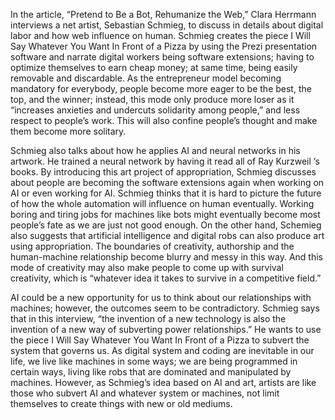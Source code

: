 In the article, “Pretend to Be a Bot, Rehumanize the Web,” Clara Herrmann interviews a net artist, Sebastian Schmieg, to discuss in details about digital labor and how web influence on human. Schmieg creates the piece I Will Say Whatever You Want In Front of a Pizza by using the Prezi presentation software and narrate digital workers being software extensions; having to optimize themselves to earn cheap money; at same time, being easily removable and discardable. As the entrepreneur model becoming mandatory for everybody, people become more eager to be the best, the top, and the winner; instead, this mode only produce more loser as it “increases anxieties and undercuts solidarity among people,” and less respect to people’s work. This will also confine people’s thought and make them become more solitary. 

Schmieg also talks about how he applies AI and neural networks in his artwork. He trained a neural network by having it read all of Ray Kurzweil ’s books. By introducing this art project of appropriation, Schmieg discusses about people are becoming the software extensions again when working on AI or even working for AI. Schmieg thinks that it is hard to picture the future of how the whole automation will influence on human eventually. Working boring and tiring jobs for machines like bots might eventually become most people’s fate as we are just not good enough. On the other hand, Schemieg also suggests that artificial intelligence and digital robs can also produce art using appropriation. The boundaries of creativity, authorship and the human-machine relationship become blurry and messy in this way. And this mode of creativity may also make people to come up with survival creativity, which is “whatever idea it takes to survive in a competitive field.” 

AI could be a new opportunity for us to think about our relationships with machines; however, the outcomes seem to be contradictory. Schmieg says that in this interview, “the invention of a new technology is also the invention of a new way of subverting power relationships.” He wants to use the piece I Will Say Whatever You Want In Front of a Pizza to subvert the system that governs us. As digital system and coding are inevitable in our life, we live like machines in some ways; we are being programmed in certain ways, living like robs that are dominated and manipulated by machines. However, as Schmieg’s idea based on AI and art, artists are like those who subvert AI and whatever system or machines, not limit themselves to create things with new or old mediums. 
